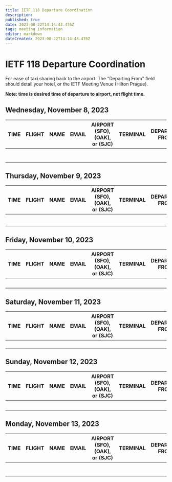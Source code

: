 ```yaml
---
title: IETF 118 Departure Coordination
description: 
published: true
date: 2023-08-22T14:14:43.476Z
tags: meeting information
editor: markdown
dateCreated: 2023-08-22T14:14:43.476Z
---
```


# IETF 118 Departure Coordination
For ease of taxi sharing back to the airport. The "Departing From" field should detail your hotel, or the IETF Meeting Venue (Hilton Prague).

**Note: time is desired time of departure to airport, not flight time.** 

## Wednesday, November 8, 2023

| TIME  |  FLIGHT | NAME  | EMAIL  | AIRPORT (SFO), (OAK), or (SJC)  | TERMINAL  |  DEPARTING FROM |
|---|---|---|---|---|---|---|
|   |   |   |   |   |   |   |
|   |   |   |   |   |   |   |
|   |   |   |   |   |   |   |
|   |   |   |   |   |   |   |
|   |   |   |   |   |   |   |
|   |   |   |   |   |   |   |
|   |   |   |   |   |   |   |


## Thursday, November 9, 2023

| TIME  |  FLIGHT | NAME  | EMAIL  | AIRPORT (SFO), (OAK), or (SJC)    | TERMINAL  |  DEPARTING FROM |
|-|---|---|---|---|---|---|
|   |   |   |   |   |   |   |
|   |   |   |   |   |   |   |
|   |   |   |   |   |   |   |
|   |   |   |   |   |   |   |
|   |   |   |   |   |   |   |
|   |   |   |   |   |   |   |


## Friday, November 10, 2023

| TIME  |  FLIGHT | NAME  | EMAIL  | AIRPORT (SFO), (OAK), or (SJC)   | TERMINAL  |  DEPARTING FROM |
|---|---|---|---|---|---|---|
|   |   |   |   |   |   |   |
|   |   |   |   |   |   |   |
|   |   |   |   |   |   |   |
|   |   |   |   |   |   |   |
|   |   |   |   |   |   |   |

## Saturday, November 11, 2023

| TIME  |  FLIGHT | NAME  | EMAIL  | AIRPORT (SFO), (OAK), or (SJC)   | TERMINAL  |  DEPARTING FROM |
|---|---|---|---|---|---|---|
|   |   |   |   |   |   |   |
|   |   |   |   |   |   |   |
|   |   |   |   |   |   |   |
|   |   |   |   |   |   |   |

## Sunday, November 12, 2023

| TIME  |  FLIGHT | NAME  | EMAIL  | AIRPORT (SFO), (OAK), or (SJC)   | TERMINAL  |  DEPARTING FROM |
|---|---|---|---|---|---|---|
|   |   |   |   |   |   |   |
|   |   |   |   |   |   |   |
|   |   |   |   |   |   |   |
|   |   |   |   |   |   |   |
|   |   |   |   |   |   |   |


## Monday, November 13, 2023

| TIME  |  FLIGHT | NAME  | EMAIL  | AIRPORT (SFO), (OAK), or (SJC)   | TERMINAL  |  DEPARTING FROM |
|---|---|---|---|---|---|---|
|   |   |   |   |   |   |   |
|   |   |   |   |   |   |   |
|   |   |   |   |   |   |   |
|   |   |   |   |   |   |   |
|   |   |   |   |   |   |   |
|   |   |   |   |   |   |   |
|   |   |   |   |   |   |   |